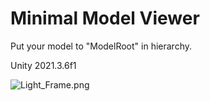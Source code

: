 # Minimal Model Viewer

Put your model to "ModelRoot" in hierarchy.

Unity 2021.3.6f1

![Light_Frame.png](Assets/UnityChan/License/UCL2.0/License-Logo/Others/png/Light_Frame.png)
